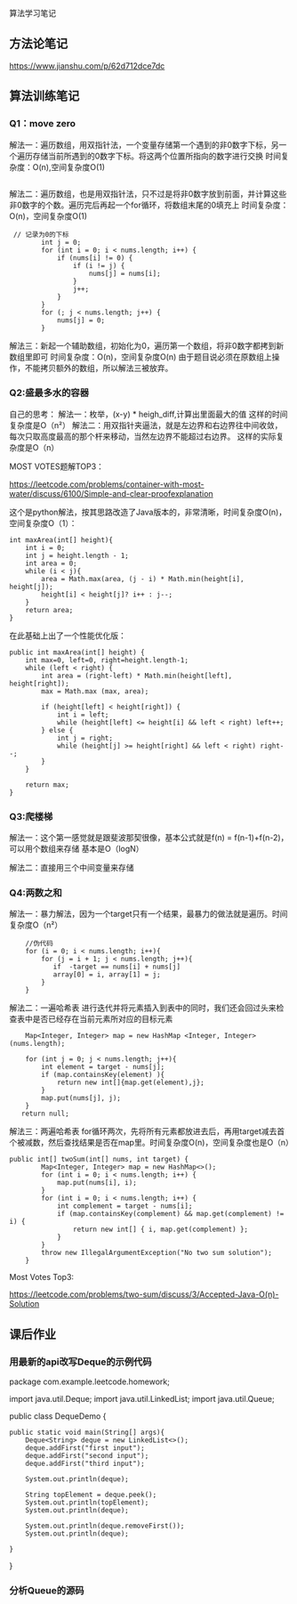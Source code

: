 算法学习笔记
## 方法论笔记
https://www.jianshu.com/p/62d712dce7dc

## 算法训练笔记

### Q1：move zero
解法一：遍历数组，用双指针法，一个变量存储第一个遇到的非0数字下标，另一个遍历存储当前所遇到的0数字下标。将这两个位置所指向的数字进行交换
时间复杂度：O(n),空间复杂度O(1)
```

```

解法二：遍历数组，也是用双指针法，只不过是将非0数字放到前面，并计算这些非0数字的个数。遍历完后再起一个for循环，将数组末尾的0填充上
时间复杂度：O(n)，空间复杂度O(1)
```
 // 记录为0的下标
        int j = 0;
        for (int i = 0; i < nums.length; i++) {
            if (nums[i] != 0) {
                if (i != j) {
                    nums[j] = nums[i];
                }
                j++;
            }
        }
        for (; j < nums.length; j++) {
            nums[j] = 0;
        }
```

解法三：新起一个辅助数组，初始化为0，遍历第一个数组，将非0数字都拷到新数组里即可
时间复杂度：O(n)，空间复杂度O(n)
由于题目说必须在原数组上操作，不能拷贝额外的数组，所以解法三被放弃。

### Q2:盛最多水的容器
自己的思考：
解法一：枚举，(x-y) * heigh_diff,计算出里面最大的值
这样的时间复杂度是O（n²）
解法二：用双指针夹逼法，就是左边界和右边界往中间收敛，每次只取高度最高的那个杆来移动，当然左边界不能超过右边界。
这样的实际复杂度是O（n）

MOST VOTES题解TOP3：

https://leetcode.com/problems/container-with-most-water/discuss/6100/Simple-and-clear-proofexplanation

这个是python解法，按其思路改造了Java版本的，非常清晰，时间复杂度O(n)，空间复杂度O（1）：
```
int maxArea(int[] height){
    int i = 0; 
    int j = height.length - 1;
    int area = 0;
    while (i < j){
        area = Math.max(area, (j - i) * Math.min(height[i], height[j]);
        height[i] < height[j]? i++ : j--;
    }
    return area;
}
```
在此基础上出了一个性能优化版：
```
public int maxArea(int[] height) {
    int max=0, left=0, right=height.length-1;
    while (left < right) {
        int area = (right-left) * Math.min(height[left], height[right]);
        max = Math.max (max, area);
        
        if (height[left] < height[right]) {
            int i = left;
            while (height[left] <= height[i] && left < right) left++;
        } else {
            int j = right;
            while (height[j] >= height[right] && left < right) right--;
        }
    }
    
    return max;
}
```
### Q3:爬楼梯
解法一：这个第一感觉就是跟斐波那契很像，基本公式就是f(n) = f(n-1)+f(n-2)，可以用个数组来存储
基本是O（logN）

解法二：直接用三个中间变量来存储

### Q4:两数之和
解法一：暴力解法，因为一个target只有一个结果，最暴力的做法就是遍历。时间复杂度O（n²）
```
    //伪代码
    for (i = 0; i < nums.length; i++){
        for (j = i + 1; j < nums.length; j++){
           if  -target == nums[i] + nums[j]
           array[0] = i, array[1] = j;
        }
    }
```
解法二：一遍哈希表
进行迭代并将元素插入到表中的同时，我们还会回过头来检查表中是否已经存在当前元素所对应的目标元素
```
    Map<Integer, Integer> map = new HashMap <Integer, Integer>(nums.length);

    for (int j = 0; j < nums.length; j++){
        int element = target - nums[j];
        if (map.containsKey(element) ){
            return new int[]{map.get(element),j};
        }
        map.put(nums[j], j);
    }
   return null;
```
解法三：两遍哈希表
for循环两次，先将所有元素都放进去后，再用target减去首个被减数，然后查找结果是否在map里。时间复杂度O(n)，空间复杂度也是O（n）
```
public int[] twoSum(int[] nums, int target) {
        Map<Integer, Integer> map = new HashMap<>();
        for (int i = 0; i < nums.length; i++) {
            map.put(nums[i], i);
        }
        for (int i = 0; i < nums.length; i++) {
            int complement = target - nums[i];
            if (map.containsKey(complement) && map.get(complement) != i) {
                return new int[] { i, map.get(complement) };
            }
        }
        throw new IllegalArgumentException("No two sum solution");
    }

```

Most Votes Top3:

https://leetcode.com/problems/two-sum/discuss/3/Accepted-Java-O(n)-Solution

## 课后作业

### 用最新的api改写Deque的示例代码
package com.example.leetcode.homework;

import java.util.Deque;
import java.util.LinkedList;
import java.util.Queue;

public class DequeDemo {

    public static void main(String[] args){
        Deque<String> deque = new LinkedList<>();
        deque.addFirst("first input");
        deque.addFirst("second input");
        deque.addFirst("third input");

        System.out.println(deque);

        String topElement = deque.peek();
        System.out.println(topElement);
        System.out.println(deque);

        System.out.println(deque.removeFirst());
        System.out.println(deque);

    }
}

### 分析Queue的源码

